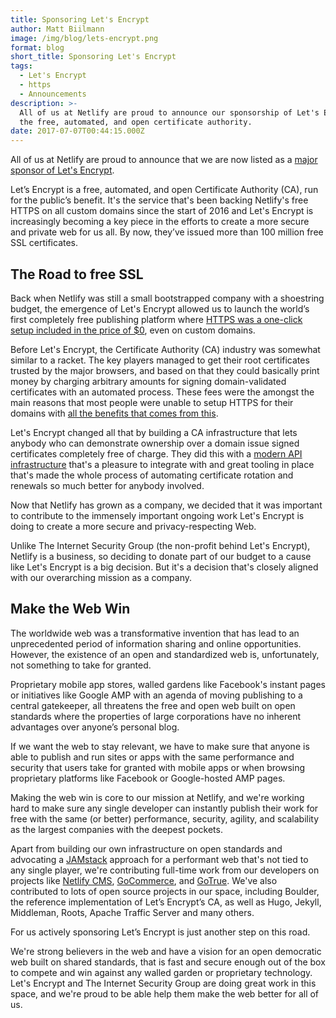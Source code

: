 ```yaml
---
title: Sponsoring Let's Encrypt
author: Matt Biilmann
image: /img/blog/lets-encrypt.png
format: blog
short_title: Sponsoring Let's Encrypt
tags:
  - Let's Encrypt
  - https
  - Announcements
description: >-
  All of us at Netlify are proud to announce our sponsorship of Let's Encrypt,
  the free, automated, and open certificate authority. 
date: 2017-07-07T00:44:15.000Z
---
```

All of us at Netlify are proud to announce that we are now listed as a [major sponsor of Let's Encrypt](https://letsencrypt.org/).

Let’s Encrypt is a free, automated, and open Certificate Authority (CA), run for the public’s benefit. It's the service that's been backing Netlify's free HTTPS on all custom domains since the start of 2016 and Let's Encrypt is increasingly becoming a key piece in the efforts to create a more secure and private web for us all. By now, they’ve issued more than 100 million free SSL certificates.

## The Road to free SSL

Back when Netlify was still a small bootstrapped company with a shoestring budget, the emergence of Let's Encrypt allowed us to launch the world’s first completely free publishing platform where [HTTPS was a one-click setup included in the price of $0](https://www.netlify.com/blog/2016/01/15/a-worlds-first.-free-ssl-with-lets-encrypt/), even on custom domains.

Before Let's Encrypt, the Certificate Authority (CA) industry was somewhat similar to a racket. The key players  managed to get their root certificates trusted by the major browsers, and based on that they could basically print money by charging arbitrary amounts for signing domain-validated certificates with an automated process. These fees were the amongst the main reasons that most people were unable to setup HTTPS for their domains with [all the benefits that comes from this](https://www.netlify.com/blog/2014/10/03/five-reasons-you-want-https-for-your-static-site/).

Let's Encrypt changed all that by building a CA infrastructure that lets anybody who can demonstrate ownership over a domain issue signed certificates completely free of charge. They did this with a [modern API infrastructure](https://letsencrypt.org/docs/client-options/) that's a pleasure to integrate with and  great tooling in place that's made the whole process of automating certificate rotation and renewals so much better for anybody involved.

Now that Netlify has grown as a company, we decided that it was important to contribute to the immensely important ongoing work Let's Encrypt is doing to create a more secure and privacy-respecting Web.

Unlike The Internet Security Group (the non-profit behind Let's Encrypt), Netlify is a business, so deciding to donate part of our budget to a cause like Let's Encrypt is a big decision. But it's a decision that's closely aligned with our overarching mission as a company.

## Make the Web Win

The worldwide web was a transformative invention that has lead to an unprecedented period of information sharing and online opportunities. However, the existence of an open and standardized web is, unfortunately, not something to take for granted.

Proprietary mobile app stores, walled gardens like Facebook's instant pages or initiatives like Google AMP with an agenda of moving publishing to a central gatekeeper, all threatens the free and open web built on open standards where the properties of large corporations have no inherent advantages over anyone’s personal blog.

If we want the web to stay relevant, we have to make sure that anyone is able to publish and run sites or apps with the same performance and security that users take for granted with mobile apps or when browsing proprietary platforms like Facebook or Google-hosted AMP pages.

Making the web win is core to our mission at Netlify, and we're working hard to make sure any single developer can instantly publish their work for free with the same (or better) performance, security, agility, and scalability as the largest companies with the deepest pockets.

Apart from building our own infrastructure on open standards and advocating a [JAMstack](https://jamstack.org) approach for a performant web that's not tied to any single player, we're contributing full-time work from our developers on projects like [Netlify CMS](https://www.netlifycms.org/), [GoCommerce](https://www.gocommerceapi.org/), and [GoTrue](https://www.gotrueapi.org/). We've also contributed to lots of open source projects in our space, including Boulder, the reference implementation of Let’s Encrypt’s CA, as well as Hugo, Jekyll, Middleman, Roots, Apache Traffic Server and many others.

For us actively sponsoring Let’s Encrypt is just another step on this road.

We're strong believers in the web and have a vision for an open democratic web built on shared standards, that is fast and secure enough out of the box to compete and win against any walled garden or proprietary technology. Let's Encrypt and The Internet Security Group are doing great work in this space, and we're proud to be able help them make the web better for all of us.
